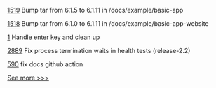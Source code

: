 
[1519](https://github.com/hyperledger/burrow/pull/1519) Bump tar from 6.1.5 to 6.1.11 in /docs/example/basic-app

[1518](https://github.com/hyperledger/burrow/pull/1518) Bump tar from 6.1.0 to 6.1.11 in /docs/example/basic-app-website

[1](https://github.com/hyperledger-labs/voters/pull/1) Handle enter key and clean up

[2889](https://github.com/hyperledger/fabric/pull/2889) Fix process termination waits in health tests (release-2.2)

[590](https://github.com/hyperledger-labs/business-partner-agent/pull/590) fix docs github action


[See more >>>](https://start-here.hyperledger.org/pull-requests)
